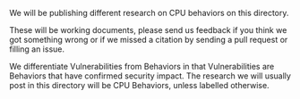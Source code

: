 We will be publishing different research on CPU behaviors on this directory.


These will be working documents, please send us feedback if you think we got something wrong or if we missed a citation by sending a pull request or filling an issue.

We differentiate Vulnerabilities from Behaviors in that Vulnerabilities are Behaviors that have confirmed security impact. The research we will usually post in this directory will be CPU Behaviors, unless labelled otherwise.

